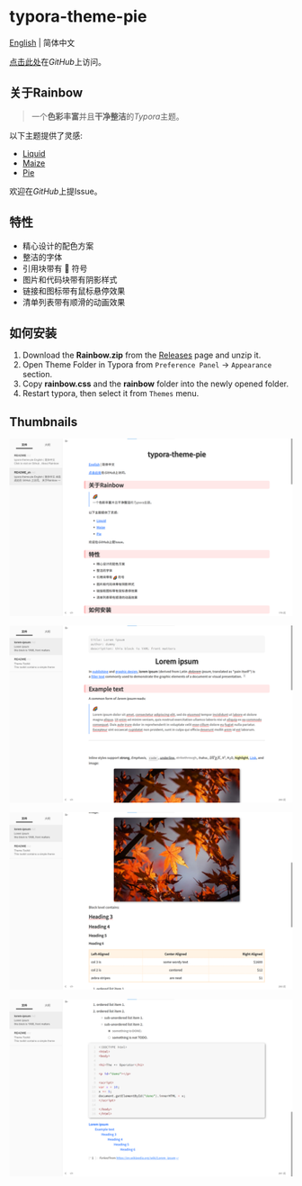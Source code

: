 # typora-theme-pie

[English](README.md) | 简体中文

[点击此处](https://github.com/garyzhang2002/typora-theme-rainbow)在*GitHub*上访问。

## 关于Rainbow

> 一个**色彩丰富**并且**干净整洁**的*Typora*主题。

以下主题提供了灵感:

+ [Liquid](https://github.com/Fentaniao/Liquid)
+ [Maize](https://github.com/BEATREE/typora-maize-theme)
+ [Pie](https://github.com/kevinzhao2233/typora-theme-pie)

欢迎在*GitHub*上提Issue。

## 特性

+ 精心设计的配色方案
+ 整洁的字体
+ 引用块带有 :rainbow: 符号
+ 图片和代码块带有阴影样式
+ 链接和图标带有鼠标悬停效果
+ 清单列表带有顺滑的动画效果

## 如何安装

1. Download the **Rainbow.zip** from the [Releases](https://github.com/Fentaniao/Liquid/releases) page and unzip it.
2. Open Theme Folder in Typora from `Preference Panel` → `Appearance` section.
3. Copy **rainbow.css** and the **rainbow** folder into the newly opened folder.
4. Restart typora, then select it from `Themes` menu.

## Thumbnails

![pic1](pic1_zh.png)

![pic2](pic2.png)

![pic3](pic3.png)

![pic4](pic4.png)
